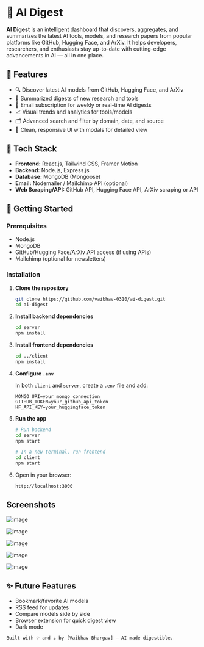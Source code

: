 # 🤖 AI Digest

**AI Digest** is an intelligent dashboard that discovers, aggregates, and summarizes the latest AI tools, models, and research papers from popular platforms like GitHub, Hugging Face, and ArXiv. It helps developers, researchers, and enthusiasts stay up-to-date with cutting-edge advancements in AI — all in one place.

## 📌 Features

* 🔍 Discover latest AI models from GitHub, Hugging Face, and ArXiv
* 🧠 Summarized digests of new research and tools
* 📨 Email subscription for weekly or real-time AI digests
* 📈 Visual trends and analytics for tools/models
* 🗂️ Advanced search and filter by domain, date, and source
* 💬 Clean, responsive UI with modals for detailed view

## 💠 Tech Stack

* **Frontend:** React.js, Tailwind CSS, Framer Motion
* **Backend:** Node.js, Express.js
* **Database:** MongoDB (Mongoose)
* **Email:** Nodemailer / Mailchimp API (optional)
* **Web Scraping/API:** GitHub API, Hugging Face API, ArXiv scraping or API

## 🚀 Getting Started

### Prerequisites

* Node.js
* MongoDB
* GitHub/Hugging Face/ArXiv API access (if using APIs)
* Mailchimp (optional for newsletters)

### Installation

1. **Clone the repository**

   ```bash
   git clone https://github.com/vaibhav-0310/ai-digest.git
   cd ai-digest
   ```

2. **Install backend dependencies**

   ```bash
   cd server
   npm install
   ```

3. **Install frontend dependencies**

   ```bash
   cd ../client
   npm install
   ```

4. **Configure `.env`**

   In both `client` and `server`, create a `.env` file and add:

   ```env
   MONGO_URI=your_mongo_connection
   GITHUB_TOKEN=your_github_api_token
   HF_API_KEY=your_huggingface_token
   ```

5. **Run the app**

   ```bash
   # Run backend
   cd server
   npm start

   # In a new terminal, run frontend
   cd client
   npm start
   ```

6. Open in your browser:

   ```
   http://localhost:3000
   ```

## Screenshots
![image](https://github.com/user-attachments/assets/f9d608e8-622f-4d5c-8a65-f3bb7155febc)

![image](https://github.com/user-attachments/assets/3a603eba-1a8c-4939-b7f7-3d435d5e528c)

![image](https://github.com/user-attachments/assets/c02a9aa9-7764-484c-b20e-802b563d1fb0)

![image](https://github.com/user-attachments/assets/7d94e277-880c-4279-8469-e27abc603b26)

![image](https://github.com/user-attachments/assets/2a1a660a-8b80-4865-8d81-912ab3bc2bb5)






## ✨ Future Features

* Bookmark/favorite AI models
* RSS feed for updates
* Compare models side by side
* Browser extension for quick digest view
* Dark mode

```
Built with 💡 and ☕ by [Vaibhav Bhargav] – AI made digestible.
```
